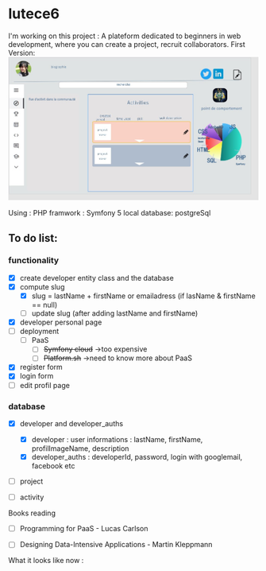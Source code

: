 # lutece6
I'm working on this project : 
A plateform dedicated to beginners in web development, where you can create a project, recruit collaborators.
First Version:
<img src="https://raw.githubusercontent.com/dev-dl/lutece6/master/images_readme/developerPage.jpg" width="600" >

Using :
PHP framwork : Symfony 5
local database: postgreSql

## To do list:
### functionality
- [x] create developer entity class and the database
- [x] compute slug 
  - [x] slug = lastName + firstName or emailadress (if lasName & firstName == null)
  - [ ] update slug (after adding lastName and firstName)
- [x] developer personal page
- [ ] deployment
  - [ ] PaaS
    - [ ] <s>Symfony cloud</s> ->too expensive
    - [ ] <s>Platform.sh</s> ->need to know more about PaaS
- [x] register form
- [x] login form
- [ ] edit profil page

### database
- [x] developer and developer_auths
  - [x] developer : user informations : lastName, firstName, profilImageName, description
  - [x] developer_auths : developerId, password, login with googlemail, facebook etc
- [ ] project
- [ ] activity



Books reading
- [ ] Programming for PaaS - Lucas Carlson
- [ ] Designing Data-Intensive Applications - Martin Kleppmann
 

What it looks like now :
